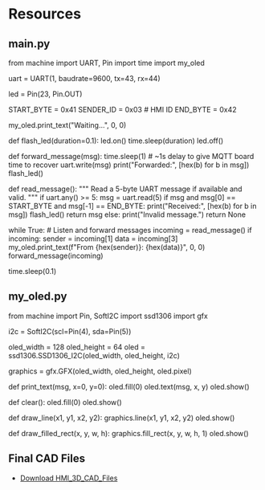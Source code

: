 # Resources

## **main.py**

from machine import UART, Pin
import time
import my_oled


uart = UART(1, baudrate=9600, tx=43, rx=44)


led = Pin(23, Pin.OUT)


START_BYTE = 0x41
SENDER_ID = 0x03  # HMI ID
END_BYTE = 0x42


my_oled.print_text("Waiting...", 0, 0)

def flash_led(duration=0.1):
    led.on()
    time.sleep(duration)
    led.off()

def forward_message(msg):
    time.sleep(1)  # ~1s delay to give MQTT board time to recover
    uart.write(msg)
    print("Forwarded:", [hex(b) for b in msg])
    flash_led()

def read_message():
    """
    Read a 5-byte UART message if available and valid.
    """
    if uart.any() >= 5:
        msg = uart.read(5)
        if msg and msg[0] == START_BYTE and msg[-1] == END_BYTE:
            print("Received:", [hex(b) for b in msg])
            flash_led()
            return msg
        else:
            print("Invalid message.")
    return None

while True:
    # Listen and forward messages
    incoming = read_message()
    if incoming:
        sender = incoming[1]
        data = incoming[3]
        my_oled.print_text(f"From {hex(sender)}: {hex(data)}", 0, 0)
        forward_message(incoming)

   time.sleep(0.1)

  ## **my_oled.py**
   
   from machine import Pin, SoftI2C
import ssd1306
import gfx


i2c = SoftI2C(scl=Pin(4), sda=Pin(5))


oled_width = 128
oled_height = 64
oled = ssd1306.SSD1306_I2C(oled_width, oled_height, i2c)


graphics = gfx.GFX(oled_width, oled_height, oled.pixel)

def print_text(msg, x=0, y=0):
    oled.fill(0)
    oled.text(msg, x, y)
    oled.show()

def clear():
    oled.fill(0)
    oled.show()

def draw_line(x1, y1, x2, y2):
    graphics.line(x1, y1, x2, y2)
    oled.show()

def draw_filled_rect(x, y, w, h):
    graphics.fill_rect(x, y, w, h, 1)
    oled.show()


## Final CAD Files
- [Download HMI_3D_CAD_Files](images/boardhol3.pdf)

